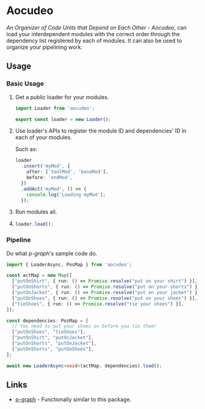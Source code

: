 # Aocudeo

*An Organizer of Code Units that Depend on Each Other* - *Aocudeo*, can load your interdependent modules with the correct order through the dependency list registered by each of modules.
It can also be used to organize your pipelining work.

## Usage

### Basic Usage

1. Get a public loader for your modules.

   ```ts
   import Loader from 'aocudeo';

   export const loader = new Loader();
   ```

2. Use loader's APIs to register the module ID and dependencies' ID in each of your modules.

   Such as:

   ```ts
   loader
     .insert('myMod', {
       after: ['toolMod', 'baseMod'],
       before: 'endMod',
     })
     .addAct('myMod', () => {
       console.log('Loading myMod');
     });
   ```

3. Run modules all.

4. ```ts
   loader.load();
   ```

### Pipeline

Do what *p-graph*'s sample code do.

```ts
import { LoaderAsync, PosMap } from 'aocudeo';

const actMap = new Map([
  ["putOnShirt", { run: () => Promise.resolve("put on your shirt") }],
  ["putOnShorts", { run: () => Promise.resolve("put on your shorts") }],
  ["putOnJacket", { run: () => Promise.resolve("put on your jacket") }],
  ["putOnShoes", { run: () => Promise.resolve("put on your shoes") }],
  ["tieShoes", { run: () => Promise.resolve("tie your shoes") }],
]);

const dependencies: PosMap = [
  // You need to put your shoes on before you tie them!
  ["putOnShoes", "tieShoes"],
  ["putOnShirt", "putOnJacket"],
  ["putOnShorts", "putOnJacket"],
  ["putOnShorts", "putOnShoes"],
];

await new LoaderAsync<void>(actMap, dependencies).load();
```

## Links

- [p-graph](https://github.com/microsoft/p-graph) - Functionally similar to this package.

